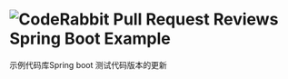 ![CodeRabbit Pull Request Reviews](https://img.shields.io/coderabbit/prs/github/cherrycheek2019/myrepo?utm_source=oss&utm_medium=github&utm_campaign=cherrycheek2019%2Fmyrepo&labelColor=171717&color=FF570A&link=https%3A%2F%2Fcoderabbit.ai&label=CodeRabbit+Reviews)
Spring Boot Example
====

示例代码库Spring boot
测试代码版本的更新
